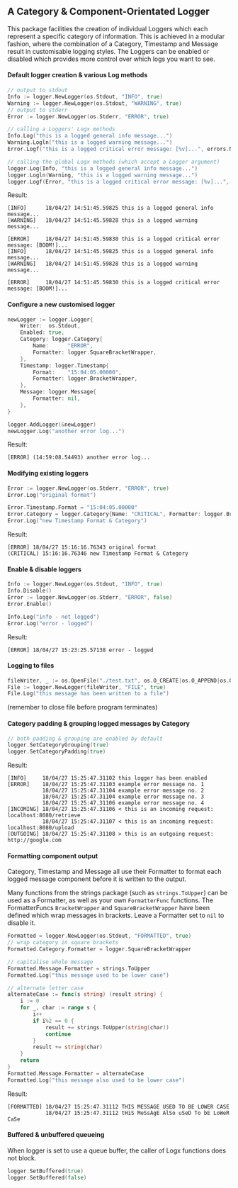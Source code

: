 ## A Category & Component-Orientated Logger

This package facilities the creation of individual Loggers which each represent a specific category of information. This is achieved in a modular fashion, where the combination of a Category, Timestamp and Message result in customisable logging styles. The Loggers can be enabled or disabled which provides more control over which logs you want to see. 

#### Default logger creation & various Log methods
```go
// output to stdout
Info := logger.NewLogger(os.Stdout, "INFO", true)
Warning := logger.NewLogger(os.Stdout, "WARNING", true)
// output to stderr
Error := logger.NewLogger(os.Stderr, "ERROR", true)

// calling a Loggers' Logx methods 
Info.Log("this is a logged general info message...")
Warning.Logln("this is a logged warning message...")
Error.Logf("this is a logged critical error message: [%v]...", errors.New("BOOM!"))

// calling the global Logx methods (which accept a Logger argument)
logger.Log(Info, "this is a logged general info message...")
logger.Logln(Warning, "this is a logged warning message...")
logger.Logf(Error, "this is a logged critical error message: [%v]...", errors.New("BOOM!"))
```
Result:
```
[INFO]      18/04/27 14:51:45.59825 this is a logged general info message...
[WARNING]   18/04/27 14:51:45.59828 this is a logged warning message...

[ERROR]     18/04/27 14:51:45.59830 this is a logged critical error message: [BOOM!]...
[INFO]      18/04/27 14:51:45.59825 this is a logged general info message...
[WARNING]   18/04/27 14:51:45.59828 this is a logged warning message...

[ERROR]     18/04/27 14:51:45.59830 this is a logged critical error message: [BOOM!]...
```

#### Configure a new customised logger
```go
newLogger := logger.Logger{
    Writer:  os.Stdout,
    Enabled: true,
    Category: logger.Category{
        Name:      "ERROR",
        Formatter: logger.SquareBracketWrapper,
    },
    Timestamp: logger.Timestamp{
        Format:    "15:04:05.00000",
        Formatter: logger.BracketWrapper,
    },
    Message: logger.Message{
        Formatter: nil,
    },
}

logger.AddLogger(&newLogger)
newLogger.Log("another error log...")
``` 
Result:
```
[ERROR] (14:59:08.54493) another error log...
```

#### Modifying existing loggers
```go
Error := logger.NewLogger(os.Stderr, "ERROR", true)
Error.Log("original format")

Error.Timestamp.Format = "15:04:05.00000"
Error.Category = logger.Category{Name: "CRITICAL", Formatter: logger.BracketWrapper}
Error.Log("new Timestamp Format & Category")
```
Result:
```
[ERROR] 18/04/27 15:16:16.76343 original format
(CRITICAL) 15:16:16.76346 new Timestamp Format & Category
```

#### Enable & disable loggers
```go
Info := logger.NewLogger(os.Stdout, "INFO", true)
Info.Disable()
Error := logger.NewLogger(os.Stderr, "ERROR", false)
Error.Enable()

Info.Log("info - not logged")
Error.Log("error - logged")
```
Result:
```
[ERROR] 18/04/27 15:23:25.57138 error - logged
```

#### Logging to files
```go
fileWriter, _ := os.OpenFile("./test.txt", os.O_CREATE|os.O_APPEND|os.O_WRONLY, 0600)
File := logger.NewLogger(fileWriter, "FILE", true)
File.Log("this message has been written to a file")
```
(remember to close file before program terminates)

#### Category padding & grouping logged messages by Category
```go
// both padding & grouping are enabled by default
logger.SetCategoryGrouping(true)
logger.SetCategoryPadding(true)
```
Result:
```
[INFO]     18/04/27 15:25:47.31102 this logger has been enabled
[ERROR]    18/04/27 15:25:47.31103 example error message no. 1
           18/04/27 15:25:47.31104 example error message no. 2
           18/04/27 15:25:47.31104 example error message no. 3
           18/04/27 15:25:47.31106 example error message no. 4
[INCOMING] 18/04/27 15:25:47.31106 < this is an incoming request: localhost:8080/retrieve
           18/04/27 15:25:47.31107 < this is an incoming request: localhost:8080/upload
[OUTGOING] 18/04/27 15:25:47.31108 > this is an outgoing request: http://google.com
```

#### Formatting component output
Category, Timestamp and Message all use their Formatter to format each logged message component before it is written to the output.  

Many functions from the strings package (such as ```strings.ToUpper```) can be used as a Formatter, as well as your own ```FormatterFunc``` functions. The FormatterFuncs ```BracketWrapper``` and ```SquareBracketWrapper``` have been defined which wrap messages in brackets. Leave a Formatter set to ```nil``` to disable it.
```go
Formatted = logger.NewLogger(os.Stdout, "FORMATTED", true)
// wrap category in square brackets
Formatted.Category.Formatter = logger.SquareBracketWrapper

// capitalise whole message
Formatted.Message.Formatter = strings.ToUpper
Formatted.Log("this message used to be lower case")

// alternate letter case
alternateCase := func(s string) (result string) {
    i := 0
    for _, char := range s {
        i++
        if i%2 == 0 {
            result += strings.ToUpper(string(char))
            continue
        }
        result += string(char)
    }
    return
}
Formatted.Message.Formatter = alternateCase
Formatted.Log("this message also used to be lower case")
```
Result:
```
[FORMATTED] 18/04/27 15:25:47.31112 THIS MESSAGE USED TO BE LOWER CASE
            18/04/27 15:25:47.31112 tHiS MeSsAgE AlSo uSeD To bE LoWeR CaSe
```

#### Buffered & unbuffered queueing
When logger is set to use a queue buffer, the caller of Logx functions does not block.
```go
logger.SetBuffered(true)
logger.SetBuffered(false)
```